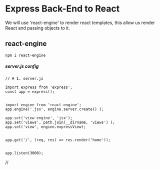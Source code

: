 # Express Back-End to React
We will use 'react-engine' to render react templates, this allow us render React and passing objects to it.



## react-engine
~~~
npm i react-engine
~~~

##### server.js config
~~~
// # 1. server.js

import express from 'express';
const app = express();


import engine from 'react-engine';
app.engine('.jsx', engine.server.create() );

app.set('view engine', 'jsx');
app.set('views', path.join(__dirname, 'views') );
app.set('view', engine.expressView);


app.get('/', (req, res) => res.render('home'));


app.listen(3000);
~~~






























































//
